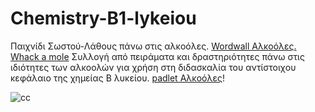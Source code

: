 # Chemistry-B1-lykeiou
Παιχνίδι Σωστού-Λάθους πάνω στις αλκοόλες. [Wordwall Αλκοόλες. Whack a mole](https://wordwall.net/resource/1721598) 
Συλλογή από πειράματα και δραστηριότητες πάνω στις ιδιότητες των αλκοολών για χρήση στη διδασκαλία του αντίστοιχου κεφάλαιο της χημείας Β λυκείου.  [padlet Αλκοόλες](https://padlet.com/ymichas/padlet-16kb751b13mr86tg)!

![cc](https://user-images.githubusercontent.com/52317119/217078230-79c01d97-9e8d-42f7-83e5-1ac6135350c3.png)
